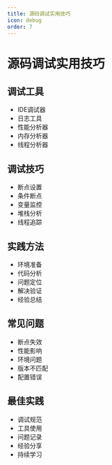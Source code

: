 ```yaml
---
title: 源码调试实用技巧
icon: debug
order: 7
---
```


# 源码调试实用技巧

## 调试工具
- IDE调试器
- 日志工具
- 性能分析器
- 内存分析器
- 线程分析器

## 调试技巧
- 断点设置
- 条件断点
- 变量监控
- 堆栈分析
- 线程追踪

## 实践方法
- 环境准备
- 代码分析
- 问题定位
- 解决验证
- 经验总结

## 常见问题
- 断点失效
- 性能影响
- 环境问题
- 版本不匹配
- 配置错误

## 最佳实践
- 调试规范
- 工具使用
- 问题记录
- 经验分享
- 持续学习
